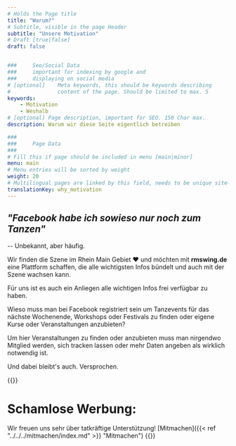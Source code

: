 ```yaml
---
# Holds the Page title
title: "Warum?"
# Subtitle, visible in the page Header
subtitle: "Unsere Motivation"
# Draft [true|false]
draft: false


###     Seo/Social Data
###     important for indexing by google and
###     displaying on social media
# [optional]    Meta keywords, this should be keywords describing
#               content of the page. Should be limited to max. 5
keywords:
    - Motivation
    - Weshalb
# [optional] Page description, important for SEO. 150 Char max.
description: Warum wir diese Seite eigentlich betreiben

###
###     Page Data
###
# Fill this if page should be included in menu [main|minor]
menu: main
# Menu entries will be sorted by weight
weight: 20
# Multilingual pages are linked by this field, needs to be unique site-wide
translationKey: why_motivation
---
```

## *"Facebook habe ich sowieso nur noch zum Tanzen"*

-- Unbekannt, aber häufig.

Wir finden die Szene im Rhein Main Gebiet ❤️ und möchten mit **rmswing.de** eine Plattform schaffen, die alle wichtigsten Infos bündelt und auch mit der Szene wachsen kann.

Für uns ist es auch ein Anliegen alle wichtigen Infos frei verfügbar zu haben.

Wieso muss man bei Facebook registriert sein um Tanzevents für das nächste Wochenende, Workshops oder Festivals zu finden oder eigene Kurse oder Veranstaltungen anzubieten?

Um hier Veranstaltungen zu finden oder anzubieten muss man nirgendwo Mitglied werden, sich tracken lassen oder mehr Daten angeben als wirklich notwendig ist.

Und dabei bleibt's auch. Versprochen.

{{<info>}}
# Schamlose Werbung:

Wir freuen uns sehr über tatkräftige Unterstützung! [Mitmachen]({{< ref "../../../mitmachen/index.md" >}} "Mitmachen")
{{</info>}}